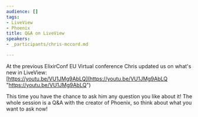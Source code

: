 ```yaml
---
audience: []
tags:
- LiveView
- Phoenix
title: Q&A on LiveView
speakers:
- _participants/chris-mccord.md

---
```

At the previous ElixirConf EU Virtual conference Chris updated us on what's new in LiveView:  
[https://youtu.be/VU1JMg9AbLQ](https://youtu.be/VU1JMg9AbLQ "https://youtu.be/VU1JMg9AbLQ")  
  
This time you have the chance to ask him any question you like about it! The whole session is a Q&A with the creator of Phoenix, so think about what you want to ask now!
